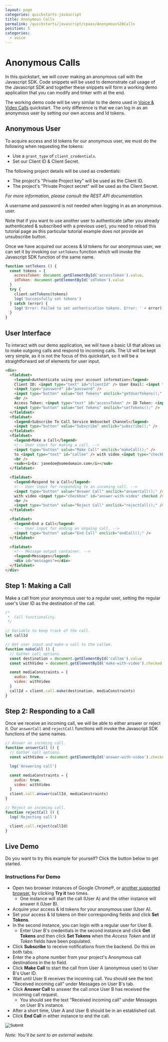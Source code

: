 ```yaml
---
layout: page
categories: quickstarts-javascript
title: Anonymous Calls
permalink: /quickstarts/javascript/cpaas/Anonymous%20Calls
position: 5
categories:
  - voice
---
```


# Anonymous Calls

In this quickstart, we will cover making an anonymous call with the Javascript SDK. Code snippets will be used to demonstrate call usage of the Javascript SDK and together these snippets will form a working demo application that you can modify and tinker with at the end.

The working demo code will be very similar to the demo used in [Voice & Video Calls](voice-and-video-calls) quickstart. The only difference is that we can log in as an anonymous user by setting our own access and Id tokens.

## Anonymous User

To acquire access and Id tokens for our anonymous user, we must do the following when requesting the tokens:

- Use a `grant_type` of `client_credentials`.
- Set our Client ID & Client Secret.

The following project details will be used as credentials:

- The project's "Private Project key" will be used as the Client ID.
- The project's "Private Project secret" will be used as the Client Secret.

_For more information, please consult the REST API documentation._

A username and password is not needed when logging in as an anonymous user.

Note that if you want to use another user to authenticate (after you already authenticated & subscribed with a previous user), you need to reload this tutorial page as this particular tutorial example does not provide an unsubscribe button.

Once we have acquired our access & Id tokens for our anonymous user, we can set it by invoking our `setTokens` function which will invoke the Javascript SDK function of the same name.

```javascript
function setTokens () {
  const tokens = {
    accessToken: document.getElementById('accessToken').value,
    idToken: document.getElementById('idToken').value
  }
  try {
    client.setTokens(tokens)
    log('Successfully set tokens')
  } catch (error) {
    log('Error: Failed to set authentication tokens. Error: ' + error)
  }
}
```

## User Interface

To interact with our demo application, we will have a basic UI that allows us to make outgoing calls and respond to incoming calls. The UI will be kept very simple, as it is not the focus of this quickstart, so it will be a straightforward set of elements for user input.

```html
<div>
  <fieldset>
    <legend>Authenticate using your account information</legend>
    Client ID: <input type="text" id="clientId" /> User Email: <input type="text" id="userEmail" /> Password:
    <input type="password" id="password" />
    <input type="button" value="Get Tokens" onclick="getUserTokens();" />
    <br />
    Access Token: <input type="text" id="accessToken" /> ID Token: <input type="text" id="idToken" />
    <input type="button" value="Set Tokens" onclick="setTokens();" />
  </fieldset>
  <fieldset>
    <legend>Subscribe To Call Service Websocket Channel</legend>
    <input type="button" value="Subscribe" onclick="subscribe();" />
  </fieldset>
  <fieldset>
    <legend>Make a Call</legend>
    <!-- User input for making a call. -->
    <input type="button" value="Make Call" onclick="makeCall();" />
    to <input type="text" id="callee" /> with video <input type="checkbox" id="make-with-video" checked />
    <br />
    <sub><i>Ex: janedoe@somedomain.com</i></sub>
  </fieldset>

  <fieldset>
    <legend>Respond to a Call</legend>
    <!-- User input for responding to an incoming call. -->
    <input type="button" value="Answer Call" onclick="answerCall();" />
    with video <input type="checkbox" id="answer-with-video" checked />
    <br />
    <input type="button" value="Reject Call" onclick="rejectCall();" />
  </fieldset>

  <fieldset>
    <legend>End a Call</legend>
    <!-- User input for ending an ongoing call. -->
    <input type="button" value="End Call" onclick="endCall();" />
  </fieldset>

  <fieldset>
    <!-- Message output container. -->
    <legend>Messages</legend>
    <div id="messages"></div>
  </fieldset>
</div>
```

## Step 1: Making a Call

Make a call from your anonymous user to a regular user, setting the regular user's User ID as the destination of the call.

```javascript
/*
 *  Call functionality.
 */

// Variable to keep track of the call.
let callId

// Get user input and make a call to the callee.
function makeCall () {
  // Gather call options.
  const destination = document.getElementById('callee').value
  const withVideo = document.getElementById('make-with-video').checked

  const mediaConstraints = {
    audio: true,
    video: withVideo
  }
  callId = client.call.make(destination, mediaConstraints)
}
```

## Step 2: Responding to a Call

Once we receive an incoming call, we will be able to either answer or reject it. Our `answerCall` and `rejectCall` functions will invoke the Javascript SDK functions of the same names.

```javascript
// Answer an incoming call.
function answerCall () {
  // Gather call options.
  const withVideo = document.getElementById('answer-with-video').checked

  log('Answering call')

  const mediaConstraints = {
    audio: true,
    video: withVideo
  }
  client.call.answer(callId, mediaConstraints)
}

// Reject an incoming call.
function rejectCall () {
  log('Rejecting call')

  client.call.reject(callId)
}
```

## Live Demo

Do you want to try this example for yourself? Click the button below to get started.

### Instructions For Demo

- Open two browser instances of Google Chrome®, or [another supported browser](get-started), by clicking **Try it** two times.
  - One instance will start the call (User A) and the other instance will answer it (User B).
- Acquire your access & Id tokens for your anonymous user (User A).
- Set your access & Id tokens on their corresponding fields and click **Set Tokens**.
- In the second instance, you can login with a regular user for User B.
  - Enter User B's credentials in the second instance and click **Get Tokens** and then click **Set Tokens** when the _Access Token_ and _Id Token_ fields have been populated.
- Click **Subscribe** to receive notifications from the backend. Do this on both tabs.
- Enter the a phone number from your project's Anonymous call destinations in the _to_ field.
- Click **Make Call** to start the call from User A (anonymous user) to User B's User ID.
- Wait until User B receives the incoming call. You should see the text "Received incoming call" under Messages on User B's tab.
- Click **Answer Call** to answer the call once User B has received the incoming call request.
  - You should see the text "Received incoming call" under Messages on User B's instance.
- After a short time, User A and User B should be in an established call.
- Click **End Call** in either instance to end the call.

<form action="https://codepen.io/pen/define" method="POST" target="_blank" class="codepen-form"><input type="hidden" name="data" value=' {&quot;js&quot;:&quot;/**\n * Javascript SDK Voice & Video Call Demo\n */\n\nconst client = Kandy.create({\n  // No call specific configuration required. Using defaults.\n\n  // Required: Server connection configs.\n  authentication: {\n    server: {\n      base: &apos;$KANDYFQDN$&apos;\n    },\n    clientCorrelator: &apos;sampleCorrelator&apos;\n  }\n})\n\n/**\n * Subscribes to the call service on the websocket channel for notifications.\n * Do this after logging in.\n */\nfunction subscribe () {\n  const services = [&apos;call&apos;]\n  const subscriptionType = &apos;websocket&apos;\n  log(&apos;Subscribing to call service (websocket channel) ...&apos;)\n  client.services.subscribe(services, subscriptionType)\n}\n\n/**\n * Listen for subscription changes.\n */\nclient.on(&apos;subscription:change&apos;, function () {\n  if (\n    client.services.getSubscriptions().isPending === false &&\n    client.services.getSubscriptions().subscribed.length > 0\n  ) {\n    log(&apos;Successfully subscribed&apos;)\n  }\n})\n\nclient.on(&apos;subscription:error&apos;, function (params) {\n  log(&apos;Unable to subscribe. Error: &apos; + params.error.message)\n})\n\nconst cpaasAuthUrl = &apos;https://$KANDYFQDN$/cpaas/auth/v1/token&apos;\n\n/**\n * Creates a form body from a dictionary\n */\nfunction createFormBody (paramsObject) {\n  const keyValuePairs = Object.entries(paramsObject).map(\n    ([key, value]) => encodeURIComponent(key) + &apos;=&apos; + encodeURIComponent(value)\n  )\n  return keyValuePairs.join(&apos;&&apos;)\n}\n\n/**\n * Gets the tokens necessary for authentication to $KANDY$\n */\nasync function getTokens ({ clientId, username, password }) {\n  const formBody = createFormBody({\n    client_id: clientId,\n    username,\n    password,\n    grant_type: &apos;password&apos;,\n    scope: &apos;openid&apos;\n  })\n\n  // POST a request to create a new authentication access token.\n  const fetchResult = await fetch(cpaasAuthUrl, {\n    method: &apos;POST&apos;,\n    headers: {\n      &apos;Content-Type&apos;: &apos;application/x-www-form-urlencoded&apos;\n    },\n    body: formBody\n  })\n\n  // Parse the result of the fetch as a JSON format.\n  const data = await fetchResult.json()\n\n  return { accessToken: data.access_token, idToken: data.id_token }\n}\n\nasync function getUserTokens () {\n  const clientId = document.getElementById(&apos;clientId&apos;).value\n  const userEmail = document.getElementById(&apos;userEmail&apos;).value\n  const password = document.getElementById(&apos;password&apos;).value\n\n  try {\n    const tokens = await getTokens({ clientId, username: userEmail, password })\n\n    if (!tokens.accessToken || !tokens.idToken) {\n      log(&apos;Error: Failed to get valid authentication tokens. Please check the credentials provided.&apos;)\n      return\n    }\n    document.getElementById(&apos;accessToken&apos;).value = tokens.accessToken\n    document.getElementById(&apos;idToken&apos;).value = tokens.idToken\n\n    log(&apos;Successfully acquired tokens&apos;)\n  } catch (error) {\n    log(&apos;Error: Failed to get authentication tokens. Error: &apos; + error)\n  }\n}\n\nfunction setTokens () {\n  const tokens = {\n    accessToken: document.getElementById(&apos;accessToken&apos;).value,\n    idToken: document.getElementById(&apos;idToken&apos;).value\n  }\n  try {\n    client.setTokens(tokens)\n    log(&apos;Successfully set tokens&apos;)\n  } catch (error) {\n    log(&apos;Error: Failed to set authentication tokens. Error: &apos; + error)\n  }\n}\n\n// Utility function for appending messages to the message div.\nfunction log (message) {\n  // Wrap message in textNode to guarantee that it is a string\n  // https://stackoverflow.com/questions/476821/is-a-dom-text-node-guaranteed-to-not-be-interpreted-as-html\n  const textNode = document.createTextNode(message)\n  const divContainer = document.createElement(&apos;div&apos;)\n  divContainer.appendChild(textNode)\n  document.getElementById(&apos;messages&apos;).appendChild(divContainer)\n}\n\n/*\n *  Call functionality.\n */\n\n// Variable to keep track of the call.\nlet callId\n\n// Get user input and make a call to the callee.\nfunction makeCall () {\n  // Gather call options.\n  const destination = document.getElementById(&apos;callee&apos;).value\n  const withVideo = document.getElementById(&apos;make-with-video&apos;).checked\n\n  const mediaConstraints = {\n    audio: true,\n    video: withVideo\n  }\n  callId = client.call.make(destination, mediaConstraints)\n}\n\n// Answer an incoming call.\nfunction answerCall () {\n  // Gather call options.\n  const withVideo = document.getElementById(&apos;answer-with-video&apos;).checked\n\n  log(&apos;Answering call&apos;)\n\n  const mediaConstraints = {\n    audio: true,\n    video: withVideo\n  }\n  client.call.answer(callId, mediaConstraints)\n}\n\n// Reject an incoming call.\nfunction rejectCall () {\n  log(&apos;Rejecting call&apos;)\n\n  client.call.reject(callId)\n}\n\n// End an ongoing call.\nfunction endCall () {\n  log(&apos;Ending call&apos;)\n\n  client.call.end(callId)\n}\n\nfunction renderMedia (callId) {\n  // Retrieve call state.\n  const call = client.call.getById(callId)\n\n  // Retrieve the local track that belongs to video\n  const videoTrack = call.localTracks.find(trackId => {\n    return client.media.getTrackById(trackId).kind === &apos;video&apos;\n  })\n\n  // Render local visual media.\n  client.media.renderTracks([videoTrack], &apos;#local-container&apos;)\n\n  // Render the remote audio/visual media.\n  client.media.renderTracks(call.remoteTracks, &apos;#remote-container&apos;)\n}\n\n// Set listener for successful call starts.\nclient.on(&apos;call:start&apos;, function (params) {\n  log(&apos;Call successfully started. Waiting for response.&apos;)\n})\n\n// Set listener for generic call errors.\nclient.on(&apos;call:error&apos;, function (params) {\n  log(&apos;Encountered error on call: &apos; + params.error.message)\n})\n\n// Set listener for changes in a call&apos;s state.\nclient.on(&apos;call:stateChange&apos;, function (params) {\n  // Retrieve call state.\n  const call = client.call.getById(params.callId)\n  log(&apos;Call state changed to: &apos; + call.state)\n\n  renderMedia(params.callId)\n\n  // If the call ended, stop tracking the callId.\n  if (call.state === &apos;ENDED&apos;) {\n    callId = null\n  }\n})\n\n// Set listener for incoming calls.\nclient.on(&apos;call:receive&apos;, function (params) {\n  // Keep track of the callId.\n  callId = params.callId\n\n  // Retrieve call information.\n  call = client.call.getById(params.callId)\n  log(&apos;Received incoming call&apos;)\n})\n\nclient.on(&apos;call:answered&apos;, params => {\n  renderMedia(params.callId)\n})\n\nclient.on(&apos;call:accepted&apos;, params => {\n  renderMedia(params.callId)\n})\n\n&quot;,&quot;html&quot;:&quot;<div>\n  <fieldset>\n    <legend>Authenticate using your account information</legend>\n    Client ID: <input type=\&quot;text\&quot; id=\&quot;clientId\&quot; /> User Email: <input type=\&quot;text\&quot; id=\&quot;userEmail\&quot; /> Password:\n    <input type=\&quot;password\&quot; id=\&quot;password\&quot; />\n    <input type=\&quot;button\&quot; value=\&quot;Get Tokens\&quot; onclick=\&quot;getUserTokens();\&quot; />\n    <br />\n    Access Token: <input type=\&quot;text\&quot; id=\&quot;accessToken\&quot; /> ID Token: <input type=\&quot;text\&quot; id=\&quot;idToken\&quot; />\n    <input type=\&quot;button\&quot; value=\&quot;Set Tokens\&quot; onclick=\&quot;setTokens();\&quot; />\n  </fieldset>\n  <fieldset>\n    <legend>Subscribe To Call Service Websocket Channel</legend>\n    <input type=\&quot;button\&quot; value=\&quot;Subscribe\&quot; onclick=\&quot;subscribe();\&quot; />\n  </fieldset>\n  <fieldset>\n    <legend>Make a Call</legend>\n    <!-- User input for making a call. -->\n    <input type=\&quot;button\&quot; value=\&quot;Make Call\&quot; onclick=\&quot;makeCall();\&quot; />\n    to <input type=\&quot;text\&quot; id=\&quot;callee\&quot; /> with video <input type=\&quot;checkbox\&quot; id=\&quot;make-with-video\&quot; checked />\n    <br />\n    <sub><i>Ex: janedoe@somedomain.com</i></sub>\n  </fieldset>\n\n  <fieldset>\n    <legend>Respond to a Call</legend>\n    <!-- User input for responding to an incoming call. -->\n    <input type=\&quot;button\&quot; value=\&quot;Answer Call\&quot; onclick=\&quot;answerCall();\&quot; />\n    with video <input type=\&quot;checkbox\&quot; id=\&quot;answer-with-video\&quot; checked />\n    <br />\n    <input type=\&quot;button\&quot; value=\&quot;Reject Call\&quot; onclick=\&quot;rejectCall();\&quot; />\n  </fieldset>\n\n  <fieldset>\n    <legend>End a Call</legend>\n    <!-- User input for ending an ongoing call. -->\n    <input type=\&quot;button\&quot; value=\&quot;End Call\&quot; onclick=\&quot;endCall();\&quot; />\n  </fieldset>\n\n  <fieldset>\n    <!-- Message output container. -->\n    <legend>Messages</legend>\n    <div id=\&quot;messages\&quot;></div>\n  </fieldset>\n</div>\n\n<!-- Media containers. -->\nRemote media:\n<div id=\&quot;remote-container\&quot;></div>\nLocal media:\n<div id=\&quot;local-container\&quot;></div>\n\n&quot;,&quot;css&quot;:&quot;video {\n  width: 50% !important;\n}\n\n&quot;,&quot;title&quot;:&quot;Javascript SDK Voice & Video Call Demo&quot;,&quot;editors&quot;:101,&quot;js_external&quot;:&quot;https://cdn.jsdelivr.net/gh/Kandy-IO/kandy-cpaas-js-sdk@488/dist/kandy.js&quot;} '><input type="image" src="./TryItOn-CodePen.png"></form>

_Note: You’ll be sent to an external website._

